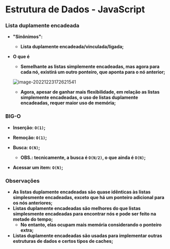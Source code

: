# Estrutura de Dados - JavaScript



### Lista duplamente encadeada

- **"Sinônimos":**
  - **Lista duplamente encadeada/vinculada/ligada;**


- **O que é**

  - **Semelhante as listas simplemente encadeadas, mas agora para cada nó, existirá um outro ponteiro, que aponta para o nó anterior;**
  
  ![image-20221223172621541](/home/alexa/.config/Typora/typora-user-images/image-20221223172621541.png)
  
  - **Agora, apesar de ganhar mais flexibilidade, em relação as listas simplemente encadeadas, o uso de listas duplamente encadeadas, requer maior uso de memória;**



### BIG-O

- **Inserção: `O(1)`;**

- **Remoção: `O(1)`;**

- **Busca: `O(N)`;**

  - **OBS.: tecnicamente, a busca é `O(N/2)`, o que ainda é `O(N)`;**

- **Acessar um item: `O(N)`;** 

  

### Observações

- **As listas duplamente encadeadas são quase idênticas às listas simplesmente encadeadas, exceto que há um ponteiro adicional para os nós anteriores;**
- **Listas duplamente encadeadas são melhores do que listas simplesmente encadeadas para encontrar nós e pode ser feito na metade do tempo;**
  - **No entanto, elas ocupam mais memória considerando o ponteiro extra;**
- **Listas duplamente encadeadas são usadas para implementar outras estruturas de dados e certos tipos de caches;**
